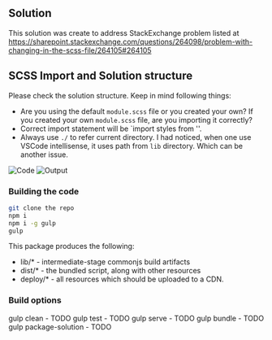 ## Solution
This solution was create to address StackExchange problem listed at https://sharepoint.stackexchange.com/questions/264098/problem-with-changing-in-the-scss-file/264105#264105

## SCSS Import and Solution structure

Please check the solution structure. Keep in mind following things:
* Are you using the default `module.scss` file or you created your own? If you created your own `module.scss` file, are you importing it correctly?
* Correct import statement will be `import styles from '<relative path of file>'. 
* Always use `./` to refer current directory. I had noticed, when one use VSCode intellisense, it uses path from `lib` directory. Which can be another issue.

![Code]('https://raw.githubusercontent.com/thinkb4code/scssBootstrap/master/screenshot/1.PNG')
![Output]('https://raw.githubusercontent.com/thinkb4code/scssBootstrap/master/screenshot/2.PNG')

### Building the code

```bash
git clone the repo
npm i
npm i -g gulp
gulp
```

This package produces the following:

* lib/* - intermediate-stage commonjs build artifacts
* dist/* - the bundled script, along with other resources
* deploy/* - all resources which should be uploaded to a CDN.

### Build options

gulp clean - TODO
gulp test - TODO
gulp serve - TODO
gulp bundle - TODO
gulp package-solution - TODO
